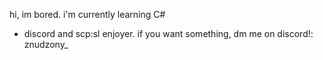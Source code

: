 hi, im bored.
i'm currently learning C#
- discord and scp:sl enjoyer.
if you want something, dm me on discord!: znudzony_
